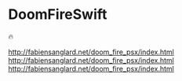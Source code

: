 # DoomFireSwift
:fire:

http://fabiensanglard.net/doom_fire_psx/index.html
http://fabiensanglard.net/doom_fire_psx/index.html
http://fabiensanglard.net/doom_fire_psx/index.html
